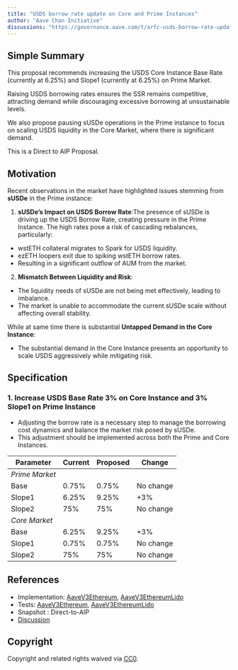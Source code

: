 ```yaml
---
title: "USDS borrow rate update on Core and Prime Instances"
author: "Aave Chan Initiative"
discussions: "https://governance.aave.com/t/arfc-usds-borrow-rate-update-on-core-and-prime-instances/19901"
---
```


## Simple Summary

This proposal recommends increasing the USDS Core Instance Base Rate (currently at 6.25%) and Slope1 (currently at 6.25%) on Prime Market.

Raising USDS borrowing rates ensures the SSR remains competitive, attracting demand while discouraging excessive borrowing at unsustainable levels.

We also propose pausing sUSDe operations in the Prime instance to focus on scaling USDS liquidity in the Core Market, where there is significant demand.

This is a Direct to AIP Proposal.

## Motivation

Recent observations in the market have highlighted issues stemming from **sUSDe** in the Prime instance:

1. **sUSDe’s Impact on USDS Borrow Rate**:The presence of sUSDe is driving up the USDS Borrow Rate, creating pressure in the Prime Instance. The high rates pose a risk of cascading rebalances, particularly:

- wstETH collateral migrates to Spark for USDS liquidity.
- ezETH loopers exit due to spiking wstETH borrow rates.
- Resulting in a significant outflow of AUM from the market.

2. **Mismatch Between Liquidity and Risk**:

- The liquidity needs of sUSDe are not being met effectively, leading to imbalance.
- The market is unable to accommodate the current sUSDe scale without affecting overall stability.

While at same time there is substantial **Untapped Demand in the Core Instance**:

- The substantial demand in the Core Instance presents an opportunity to scale USDS aggressively while mitigating risk.

## Specification

### 1. **Increase USDS Base Rate 3% on Core Instance and 3% Slope1 on Prime Instance**

- Adjusting the borrow rate is a necessary step to manage the borrowing cost dynamics and balance the market risk posed by sUSDe.
- This adjustment should be implemented across both the Prime and Core Instances.

| **Parameter**  | **Current** | **Proposed** | **Change** |
| -------------- | ----------- | ------------ | ---------- |
| _Prime Market_ |             |              |            |
| Base           | 0.75%       | 0.75%        | No change  |
| Slope1         | 6.25%       | 9.25%        | +3%        |
| Slope2         | 75%         | 75%          | No change  |
| _Core Market_  |             |              |            |
| Base           | 6.25%       | 9.25%        | +3%        |
| Slope1         | 0.75%       | 0.75%        | No change  |
| Slope2         | 75%         | 75%          | No change  |

## References

- Implementation: [AaveV3Ethereum](https://github.com/bgd-labs/aave-proposals-v3/blob/main/src/20241122_Multi_USDSBorrowRateUpdateOnCoreAndPrimeInstances/AaveV3Ethereum_USDSBorrowRateUpdateOnCoreAndPrimeInstances_20241122.sol), [AaveV3EthereumLido](https://github.com/bgd-labs/aave-proposals-v3/blob/main/src/20241122_Multi_USDSBorrowRateUpdateOnCoreAndPrimeInstances/AaveV3EthereumLido_USDSBorrowRateUpdateOnCoreAndPrimeInstances_20241122.sol)
- Tests: [AaveV3Ethereum](https://github.com/bgd-labs/aave-proposals-v3/blob/main/src/20241122_Multi_USDSBorrowRateUpdateOnCoreAndPrimeInstances/AaveV3Ethereum_USDSBorrowRateUpdateOnCoreAndPrimeInstances_20241122.t.sol), [AaveV3EthereumLido](https://github.com/bgd-labs/aave-proposals-v3/blob/main/src/20241122_Multi_USDSBorrowRateUpdateOnCoreAndPrimeInstances/AaveV3EthereumLido_USDSBorrowRateUpdateOnCoreAndPrimeInstances_20241122.t.sol)
- Snapshot : Direct-to-AIP
- [Discussion](https://governance.aave.com/t/arfc-usds-borrow-rate-update-on-core-and-prime-instances/19901)

## Copyright

Copyright and related rights waived via [CC0](https://creativecommons.org/publicdomain/zero/1.0/).
